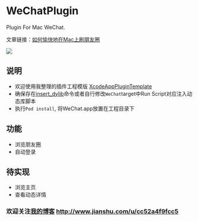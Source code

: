 # WeChatPlugin
Plugin For Mac WeChat.

文章链接：[如何愉快地在Mac上刷朋友圈](http://alayshchen.github.io/2017/03/07/如何愉快地在Mac上刷朋友圈/)

![](http://ofg6kncyv.bkt.clouddn.com/WeChat_logo_icon.png)

## 说明
* 欢迎使用我整理的插件工程模版 [XcodeAppPluginTemplate](https://github.com/AlayshChen/XcodeAppPluginTemplate)
* 确保存在[insert_dylib](https://github.com/Tyilo/insert_dylib)命令或者自行修改`WeChat`target中Run Script对应注入动态库脚本
* 执行`Pod install`, 将WeChat.app放置在工程目录下

## 功能
* 浏览朋友圈
* 自动登录

## 待实现
* 浏览主页
* 查看动态详情

### 欢迎关注[我的博客](https://whenbar.com)  http://www.jianshu.com/u/cc52a4f9fcc5 